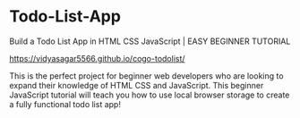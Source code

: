 # Todo-List-App
Build a Todo List App in HTML CSS JavaScript | EASY BEGINNER TUTORIAL

https://vidyasagar5566.github.io/cogo-todolist/

This is the perfect project for beginner web developers who are looking to expand their knowledge of HTML CSS and JavaScript. This beginner JavaScript tutorial will teach you how to use local browser storage to create a fully functional todo list app!
